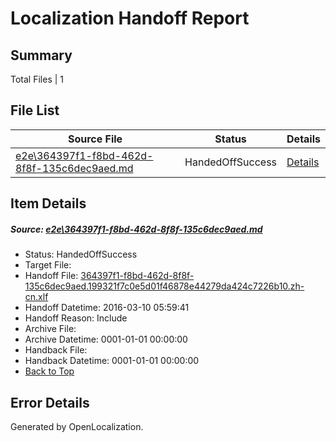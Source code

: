 # <a name='report-top'></a> Localization Handoff Report

## Summary
 Total Files | 1

## File List
 Source File | Status | Details 
 ----------- | ------ | ------- 
 [e2e\364397f1-f8bd-462d-8f8f-135c6dec9aed.md](https://github.com/OpenLocalizationTest/oltest/blob/5cec701bc193f641492dd99f851cd2cbdc6f40d9/e2e/364397f1-f8bd-462d-8f8f-135c6dec9aed.md) | HandedOffSuccess | [Details](#508040aab5dbac5dbd0a05808303df1ac957519e3)

## Item Details
##### <a name='508040aab5dbac5dbd0a05808303df1ac957519e3'></a> Source: [e2e\364397f1-f8bd-462d-8f8f-135c6dec9aed.md](https://github.com/OpenLocalizationTest/oltest/blob/5cec701bc193f641492dd99f851cd2cbdc6f40d9/e2e/364397f1-f8bd-462d-8f8f-135c6dec9aed.md)
* Status: HandedOffSuccess
* Target File: 
* Handoff File: [364397f1-f8bd-462d-8f8f-135c6dec9aed.199321f7c0e5d01f46878e44279da424c7226b10.zh-cn.xlf](https://github.com/OpenLocalizationTestOrg/olhandoff/blob/c30df860464d4b2aa06c96bf0ac751c556e7c028/ol-handoff/OpenLocalizationTestOrg/oltest.zh-cn/xinjiang/ht/364397f1-f8bd-462d-8f8f-135c6dec9aed.199321f7c0e5d01f46878e44279da424c7226b10.zh-cn.xlf)
* Handoff Datetime: 2016-03-10 05:59:41
* Handoff Reason: Include
* Archive File: 
* Archive Datetime: 0001-01-01 00:00:00
* Handback File: 
* Handback Datetime: 0001-01-01 00:00:00
* [Back to Top](#report-top)


## Error Details

Generated by OpenLocalization.

